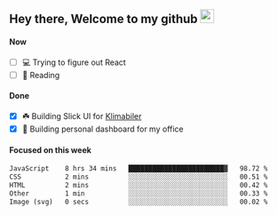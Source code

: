 ## Hey there, Welcome to my github <img src="https://media.giphy.com/media/hvRJCLFzcasrR4ia7z/giphy.gif" width="25px">

#### Now
- [ ] 💻 Trying to figure out React
- [ ] 📕 Reading

#### Done
- [x] ☘️ Building Slick UI for [Klimabiler](https://klimabiler.dk)
- [x] 🚀 Building personal dashboard for my office
 
 #### Focused on this week
<!--START_SECTION:waka-->

```txt
JavaScript    8 hrs 34 mins   ████████████████████████▓   98.72 %
CSS           2 mins          ░░░░░░░░░░░░░░░░░░░░░░░░░   00.51 %
HTML          2 mins          ░░░░░░░░░░░░░░░░░░░░░░░░░   00.42 %
Other         1 min           ░░░░░░░░░░░░░░░░░░░░░░░░░   00.33 %
Image (svg)   0 secs          ░░░░░░░░░░░░░░░░░░░░░░░░░   00.02 %
```

<!--END_SECTION:waka-->


